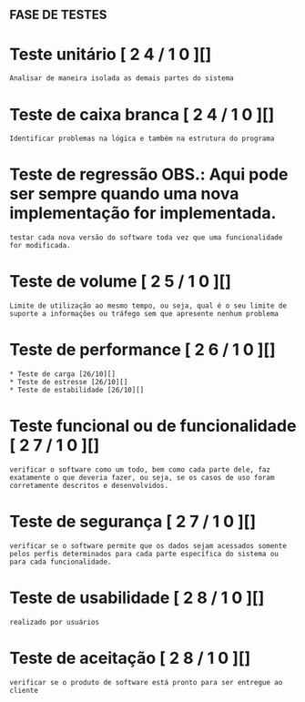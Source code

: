 ## FASE DE TESTES

# Teste unitário [ 2 4 / 1 0 ][]

    Analisar de maneira isolada as demais partes do sistema

# Teste de caixa branca [ 2 4 / 1 0 ][]

    Identificar problemas na lógica e também na estrutura do programa

# Teste de regressão OBS.: Aqui pode ser sempre quando uma nova implementação for implementada.

    testar cada nova versão do software toda vez que uma funcionalidade for modificada.

# Teste de volume [ 2 5 / 1 0 ][]

    Limite de utilização ao mesmo tempo, ou seja, qual é o seu limite de suporte a informações ou tráfego sem que apresente nenhum problema

# Teste de performance [ 2 6 / 1 0 ][]

    * Teste de carga [26/10][]
    * Teste de estresse [26/10][]
    * Teste de estabilidade [26/10][]

# Teste funcional ou de funcionalidade [ 2 7 / 1 0 ][]

    verificar o software como um todo, bem como cada parte dele, faz exatamente o que deveria fazer, ou seja, se os casos de uso foram corretamente descritos e desenvolvidos.

# Teste de segurança [ 2 7 / 1 0 ][]

    verificar se o software permite que os dados sejam acessados somente pelos perfis determinados para cada parte específica do sistema ou para cada funcionalidade.

# Teste de usabilidade [ 2 8 / 1 0 ][]

    realizado por usuários

# Teste de aceitação [ 2 8 / 1 0 ][]

    verificar se o produto de software está pronto para ser entregue ao cliente
